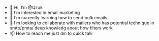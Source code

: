 - 👋 Hi, I’m @Qzok
- 👀 I’m interested in email marketing
- 🌱 I’m currently learning how to send bulk emails
- 💞️ I’m looking to collaborate with mailers who has potential technique in smtp/pmta/ deep knowledg about how filters work
- 📫 How to reach me just dm to quick talk

